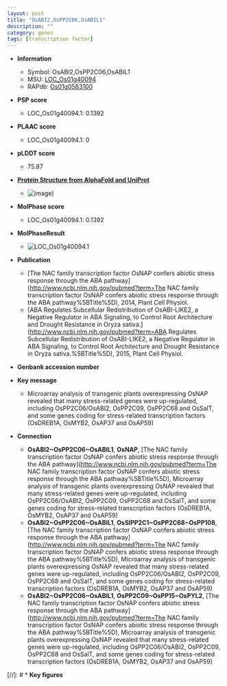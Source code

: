 ```yaml
---
layout: post
title: "OsABI2,OsPP2C06,OsABIL1"
description: ""
category: genes
tags: [transcription factor]
---
```


* **Information**  
    + Symbol: OsABI2,OsPP2C06,OsABIL1  
    + MSU: [LOC_Os01g40094](http://rice.plantbiology.msu.edu/cgi-bin/ORF_infopage.cgi?orf=LOC_Os01g40094)  
    + RAPdb: [Os01g0583100](http://rapdb.dna.affrc.go.jp/viewer/gbrowse_details/irgsp1?name=Os01g0583100)  

* **PSP score**  
    + LOC_Os01g40094.1: 0.1392 

* **PLAAC score**  
    + LOC_Os01g40094.1: 0 

* **pLDDT score**
    + 75.87

* **[Protein Structure from AlphaFold and UniProt](https://www.uniprot.org/uniprotkb/Q0JLP9/entry#structure)**
    + ![image](https://ricepsp.github.io/images/Q0/AF-Q0JLP9-F1.png))

* **MolPhase score**
    + LOC_Os01g40094.1: 0.1392

* **MolPhaseResult**
    + ![LOC_Os01g40094.1](https://ricepsp.github.io/pictures/LOC_Os01g/LOC_Os01g40094.1.png)

* **Publication**  
    + [The NAC family transcription factor OsNAP confers abiotic stress response through the ABA pathway](http://www.ncbi.nlm.nih.gov/pubmed?term=The NAC family transcription factor OsNAP confers abiotic stress response through the ABA pathway%5BTitle%5D), 2014, Plant Cell Physiol.
    + [ABA Regulates Subcellular Redistribution of OsABI-LIKE2, a Negative Regulator in ABA Signaling, to Control Root Architecture and Drought Resistance in Oryza sativa.](http://www.ncbi.nlm.nih.gov/pubmed?term=ABA Regulates Subcellular Redistribution of OsABI-LIKE2, a Negative Regulator in ABA Signaling, to Control Root Architecture and Drought Resistance in Oryza sativa.%5BTitle%5D), 2015, Plant Cell Physiol.

* **Genbank accession number**  

* **Key message**  
    + Microarray analysis of transgenic plants overexpressing OsNAP revealed that many stress-related genes were up-regulated, including OsPP2C06/OsABI2, OsPP2C09, OsPP2C68 and OsSalT, and some genes coding for stress-related transcription factors (OsDREB1A, OsMYB2, OsAP37 and OsAP59)

* **Connection**  
    + __OsABI2~OsPP2C06~OsABIL1__, __OsNAP__, [The NAC family transcription factor OsNAP confers abiotic stress response through the ABA pathway](http://www.ncbi.nlm.nih.gov/pubmed?term=The NAC family transcription factor OsNAP confers abiotic stress response through the ABA pathway%5BTitle%5D), Microarray analysis of transgenic plants overexpressing OsNAP revealed that many stress-related genes were up-regulated, including OsPP2C06/OsABI2, OsPP2C09, OsPP2C68 and OsSalT, and some genes coding for stress-related transcription factors (OsDREB1A, OsMYB2, OsAP37 and OsAP59)
    + __OsABI2~OsPP2C06~OsABIL1__, __OsSIPP2C1~OsPP2C68~OsPP108__, [The NAC family transcription factor OsNAP confers abiotic stress response through the ABA pathway](http://www.ncbi.nlm.nih.gov/pubmed?term=The NAC family transcription factor OsNAP confers abiotic stress response through the ABA pathway%5BTitle%5D), Microarray analysis of transgenic plants overexpressing OsNAP revealed that many stress-related genes were up-regulated, including OsPP2C06/OsABI2, OsPP2C09, OsPP2C68 and OsSalT, and some genes coding for stress-related transcription factors (OsDREB1A, OsMYB2, OsAP37 and OsAP59)
    + __OsABI2~OsPP2C06~OsABIL1__, __OsPP2C09~OsPP15~OsPYL2__, [The NAC family transcription factor OsNAP confers abiotic stress response through the ABA pathway](http://www.ncbi.nlm.nih.gov/pubmed?term=The NAC family transcription factor OsNAP confers abiotic stress response through the ABA pathway%5BTitle%5D), Microarray analysis of transgenic plants overexpressing OsNAP revealed that many stress-related genes were up-regulated, including OsPP2C06/OsABI2, OsPP2C09, OsPP2C68 and OsSalT, and some genes coding for stress-related transcription factors (OsDREB1A, OsMYB2, OsAP37 and OsAP59)

[//]: # * **Key figures**  



